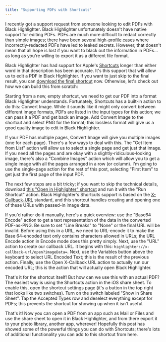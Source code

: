 ```yaml
---
title: "Supporting PDFs with Shortcuts"
---
```


I recently got a support request from someone looking to edit PDFs with Black Highlighter. Black Highlighter unfortunately doesn't have native support for editing PDFs. PDFs are much more difficult to redact correctly than simple images; there have been [several high-profile cases](https://slate.com/technology/2016/06/house-democrats-improperly-redacted-documents-wrong-but-they-re-not-alone.html) where incorrectly-redacted PDFs have led to leaked secrets. However, that doesn't mean that all hope is lost if you want to black out the information in PDFs… as long as you're willing to export it as a different file format.

<!-- more -->

Black Highlighter has had support for Apple's [Shortcuts](https://apps.apple.com/us/app/shortcuts/id915249334) longer than either word in that description has been accurate. It's this support that will allow us to edit a PDF in Black Highlighter. If you want to just skip to the final result, you can [download the final shortcut](https://www.icloud.com/shortcuts/c9b7e21b66c84d77be323b40cb45ea28) now. Otherwise, let's check out how we can build this from scratch:

Starting from a new, empty shortcut, we need to get our PDF into a format Black Highlighter understands. Fortunately, Shortcuts has a built-in action to do this: Convert Image. While it sounds like it might only convert between different image formats, PDFs are listed in the input types for this action; we can pass it a PDF and get back an image. Add Convert Image to the shortcut and select PNG for the format; this lossless format will give us a good quality image to edit in Black Highlighter.

If your PDF has multiple pages, Convert Image will give you multiple images (one for each page). There's a few ways to deal with this. The "Get Item from List" action will allow us to select a single page and get just that image. If you need all the pages and are okay with a slightly-ridiculous-looking image, there's also a "Combine Images" action which will allow you to get a single image with all the pages arranged in a row (or column). I'm going to use the single-page action for the rest of this post, selecting "First Item" to get just the first page of the input PDF.

The next few steps are a bit tricky; if you want to skip the technical details, download [this "Open in Highlighter" shortcut](https://www.icloud.com/shortcuts/5936df5ef02747f8b7952c6a3b1d1393) and run it with the "Run Shortcut" action. Black Highlighter's Shortcuts support is based on the [X-Callback-URL](http://x-callback-url.com/) standard, and this shortcut handles creating and opening one of these URLs with passed-in image data.

If you'd rather do it manually, here's a quick overview: use the "Base64 Encode" action to get a text representation of the data in the converted PDF-as-PNG. Be sure to set "Line Breaks" to "None" or the final URL will be invalid. Before using this in a URL, we need to URL-encode it to make the Base 64-encoded text only contains characters allowed in URLs; the URL Encode action in Encode mode does this pretty simply. Next, use the "URL" action to create our callback URL. It begins with this: `highlighter://x-callback-url/open?imageData=`. Next, use the Variables button above the keyboard to select URL Encoded Text; this is the result of the previous action. Finally, use the Open X-Callback URL action to actually run our encoded URL; this is the action that will actually open Black Highlighter.

That's it for the shortcut itself! But how can we use this with an actual PDF? The easiest way is using the Shortcuts action in the iOS share sheet. To enable this, open the shortcut settings page (it's a button in the top right that looks like two switches). Turn on the switch labeled "Show in Share Sheet". Tap the Accepted Types row and deselect everything except for PDFs; this prevents the shortcut for showing up when it isn't useful.

That's it! Now you can open a PDF from an app such as Mail or Files and use the share sheet to open it in Black Highlighter, and from there export it to your photo library, another app, wherever! Hopefully this post has showed some of the powerful things you can do with Shortcuts; there's lots of additional functionality you can add to this shortcut from here.

